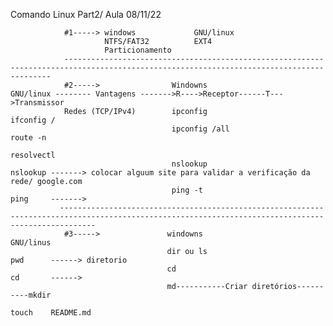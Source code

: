 Comando Linux Part2/ Aula 08/11/22
						
				#1-----> windows             GNU/linux
				         NTFS/FAT32          EXT4
						 Particionamento
				-----------------------------------------------------------------------------------------------------------------------------------------
				#2----->                Windowns                              GNU/linux -------- Vantagens ------->R---->Receptor------T--->Transmissor
				Redes (TCP/IPv4)        ipconfig                              ifconfig /                                                                 
				                        ipconfig /all                         route -n                                                                       
				                                                              resolvectl                                                                                
				                        nslookup                              nslookup -------> colocar alguum site para validar a verificação da rede/ google.com                                                                          
										ping -t							      ping	   ------->		                                                             
			   ----------------------------------------------------------------------------------------------------------------------------------------------------															  
				#3----->               windowns                               GNU/linus                                                                                               
				                       dir ou ls                              pwd      ------> diretorio                                                                                         
									   cd									  cd	   ------>																					   
									   md-----------Criar diretórios----------mkdir																							   
																			  touch	   README.md		 																		   
																																									   
																																									   
																																									   
																																									   
																																									   
																																									   
																																									   
																																									   
																																									   
																																									   
																																									   
																																									   
																																									   
																																									   
																																									   
																																									   
																																									   
																																									   
																																									   
																																									   
																																								  
																																								  
																																								  
																																								  
																																								  
																																								  
																																								  
																																								  
																																								  
																																								  
																																					  
																																								  
																																								  
																																								  
				
			
						 
					